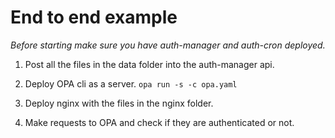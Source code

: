 # End to end example

*Before starting make sure you have auth-manager and auth-cron deployed.*

1. Post all the files in the data folder into the auth-manager api.

2. Deploy OPA cli as a server. `opa run -s -c opa.yaml`

3. Deploy nginx with the files in the nginx folder.

4. Make requests to OPA and check if they are authenticated or not.